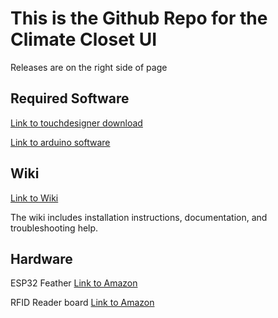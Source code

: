 # This is the Github Repo for the Climate Closet UI

Releases are on the right side of page

## Required Software

[Link to touchdesigner download](https://derivative.ca/download)


[Link to arduino software](https://www.arduino.cc/en/software)

## Wiki

[Link to Wiki](https://logshmitty.notion.site/Climate-Closet-App-UI-Wiki-180784d5ca604330bfaf5a20f826989f?pvs=4)

The wiki includes installation instructions, documentation, and troubleshooting help.

## Hardware

ESP32 Feather [Link to Amazon](https://www.amazon.com/ESP-WROOM-32-Development-Microcontroller-Integrated-Compatible/dp/B08D5ZD528/ref=sr_1_2_sspa?crid=2OM5FOH5W5PYA&dib=eyJ2IjoiMSJ9.qMJJKscaTbDZH8KOrPXaSvhChC9FreTKNehZqUTv9kZtb7ZjCgxed8Xd-RItKB_O6OiNRR76FnaJO34oDINoJl02LPB4dZ321lBnqQzfEj1MwlY-qahgQ5Kp1BOJeGt_jBTbM4L8AhCIUSy79f2yYmFmijZjq6RUSv6F6ObmgeHi5W6sfqHVUVyClLW-mJbHzWGr9WLUqASQeKiz0GZ3lu6QgrpU3bPKq-TToVC82HI.v4sNDUHGvdTQrM1YXpIQODRAm9_HTJAqo6xyDqLn1PU&dib_tag=se&keywords=esp32&qid=1714592408&sprefix=esp32%2Caps%2C233&sr=8-2-spons&sp_csd=d2lkZ2V0TmFtZT1zcF9hdGY&th=1)

RFID Reader board [Link to Amazon](https://www.amazon.com/Diitao-5pcs-RFID-Kit-Raspberry/dp/B09P5WJWLN/ref=sr_1_2?crid=3RJCWT9G9SSJK&dib=eyJ2IjoiMSJ9.MI4H94ThqObr9fc8c4FtIA9ts_oWEvoYlMf3fjoqLPkb1CGw-9AJ1-oBiMyGhkK6xXKKFqJuoJR6JnhjYnTI30v4QjgQdR0g5VSHO6BlJAM8e49CY4tp-fv0tCaVK_n2qEhmvxzAQulpzesiGdaRpEKWS24F_uw0hqWvzqk_2Aa9Poas8t6OQIeOAisFoTfoy6HoC8sJ388Yo_rint_NogtVxlk1dLzZFECRu5hkC5c.FLlodfkiKcXl511Hwua3qJXaA2C3KgnBVwB2-WUtC8A&dib_tag=se&keywords=esp32+rfid+reader&qid=1714592599&sprefix=esp32+rfid+reader%2Caps%2C141&sr=8-2)

